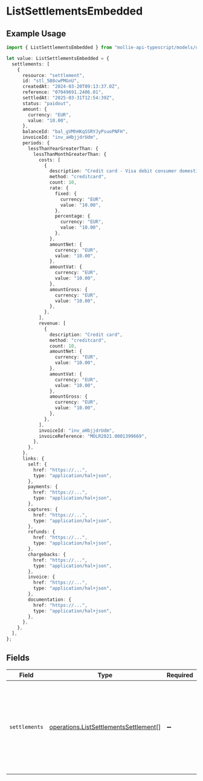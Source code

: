 # ListSettlementsEmbedded

## Example Usage

```typescript
import { ListSettlementsEmbedded } from "mollie-api-typescript/models/operations";

let value: ListSettlementsEmbedded = {
  settlements: [
    {
      resource: "settlement",
      id: "stl_5B8cwPMGnU",
      createdAt: "2024-03-20T09:13:37.0Z",
      reference: "07049691.2406.01",
      settledAt: "2025-03-31T12:54:39Z",
      status: "paidout",
      amount: {
        currency: "EUR",
        value: "10.00",
      },
      balanceId: "bal_gVMhHKqSSRYJyPsuoPNFH",
      invoiceId: "inv_aHbjjdrUdm",
      periods: {
        lessThanYearGreaterThan: {
          lessThanMonthGreaterThan: {
            costs: [
              {
                description: "Credit card - Visa debit consumer domestic",
                method: "creditcard",
                count: 10,
                rate: {
                  fixed: {
                    currency: "EUR",
                    value: "10.00",
                  },
                  percentage: {
                    currency: "EUR",
                    value: "10.00",
                  },
                },
                amountNet: {
                  currency: "EUR",
                  value: "10.00",
                },
                amountVat: {
                  currency: "EUR",
                  value: "10.00",
                },
                amountGross: {
                  currency: "EUR",
                  value: "10.00",
                },
              },
            ],
            revenue: [
              {
                description: "Credit card",
                method: "creditcard",
                count: 10,
                amountNet: {
                  currency: "EUR",
                  value: "10.00",
                },
                amountVat: {
                  currency: "EUR",
                  value: "10.00",
                },
                amountGross: {
                  currency: "EUR",
                  value: "10.00",
                },
              },
            ],
            invoiceId: "inv_aHbjjdrUdm",
            invoiceReference: "MOLR2021.0001399669",
          },
        },
      },
      links: {
        self: {
          href: "https://...",
          type: "application/hal+json",
        },
        payments: {
          href: "https://...",
          type: "application/hal+json",
        },
        captures: {
          href: "https://...",
          type: "application/hal+json",
        },
        refunds: {
          href: "https://...",
          type: "application/hal+json",
        },
        chargebacks: {
          href: "https://...",
          type: "application/hal+json",
        },
        invoice: {
          href: "https://...",
          type: "application/hal+json",
        },
        documentation: {
          href: "https://...",
          type: "application/hal+json",
        },
      },
    },
  ],
};
```

## Fields

| Field                                                                                                                                                    | Type                                                                                                                                                     | Required                                                                                                                                                 | Description                                                                                                                                              |
| -------------------------------------------------------------------------------------------------------------------------------------------------------- | -------------------------------------------------------------------------------------------------------------------------------------------------------- | -------------------------------------------------------------------------------------------------------------------------------------------------------- | -------------------------------------------------------------------------------------------------------------------------------------------------------- |
| `settlements`                                                                                                                                            | [operations.ListSettlementsSettlement](../../models/operations/listsettlementssettlement.md)[]                                                           | :heavy_minus_sign:                                                                                                                                       | An array of settlement objects. For a complete reference<br/>of the settlement object, refer to the [Get settlement endpoint](get-settlement) documentation. |